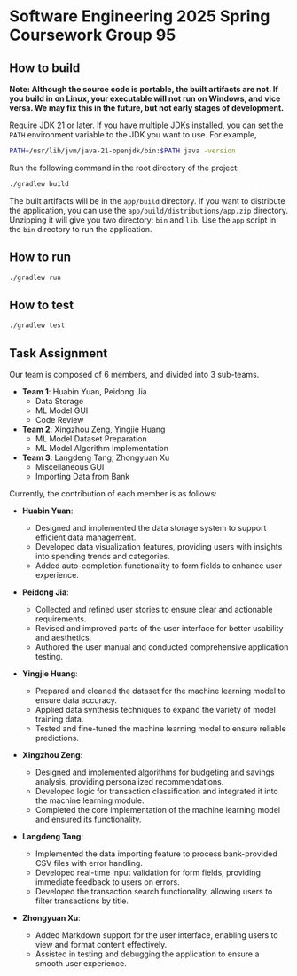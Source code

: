 # Software Engineering 2025 Spring Coursework Group 95

## How to build

**Note: Although the source code is portable, the built artifacts are not. If you build in on Linux, your executable will not run on Windows, and vice versa. We may fix this in the future, but not early stages of development.**

Require JDK 21 or later. If you have multiple JDKs installed, you can set the `PATH` environment variable to the JDK you want to use. For example,

```bash
PATH=/usr/lib/jvm/java-21-openjdk/bin:$PATH java -version
```

Run the following command in the root directory of the project:

```bash
./gradlew build
```

The built artifacts will be in the `app/build` directory. If you want to distribute the application, you can use the `app/build/distributions/app.zip` directory. Unzipping it will give you two directory: `bin` and `lib`. Use the `app` script in the `bin` directory to run the application.

## How to run

```bash
./gradlew run
```

## How to test

```bash
./gradlew test
```

## Task Assignment

Our team is composed of 6 members, and divided into 3 sub-teams.
- **Team 1**: Huabin Yuan, Peidong Jia
  - Data Storage
  - ML Model GUI
  - Code Review
- **Team 2**: Xingzhou Zeng, Yingjie Huang
  - ML Model Dataset Preparation
  - ML Model Algorithm Implementation
- **Team 3**: Langdeng Tang, Zhongyuan Xu 
  - Miscellaneous GUI
  - Importing Data from Bank

Currently, the contribution of each member is as follows:

- **Huabin Yuan**:
    - Designed and implemented the data storage system to support efficient data management.
    - Developed data visualization features, providing users with insights into spending trends and categories.
    - Added auto-completion functionality to form fields to enhance user experience.

- **Peidong Jia**:
    - Collected and refined user stories to ensure clear and actionable requirements.
    - Revised and improved parts of the user interface for better usability and aesthetics.
    - Authored the user manual and conducted comprehensive application testing.

- **Yingjie Huang**:
    - Prepared and cleaned the dataset for the machine learning model to ensure data accuracy.
    - Applied data synthesis techniques to expand the variety of model training data.
    - Tested and fine-tuned the machine learning model to ensure reliable predictions.

- **Xingzhou Zeng**:
    - Designed and implemented algorithms for budgeting and savings analysis, providing personalized recommendations.
    - Developed logic for transaction classification and integrated it into the machine learning module.
    - Completed the core implementation of the machine learning model and ensured its functionality.

- **Langdeng Tang**:
    - Implemented the data importing feature to process bank-provided CSV files with error handling.
    - Developed real-time input validation for form fields, providing immediate feedback to users on errors.
    - Developed the transaction search functionality, allowing users to filter transactions by title.

- **Zhongyuan Xu**:
    - Added Markdown support for the user interface, enabling users to view and format content effectively.
    - Assisted in testing and debugging the application to ensure a smooth user experience.
